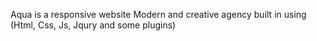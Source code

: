 Aqua is a responsive website Modern and creative agency built in using (Html, Css, Js, Jqury and some plugins) 
